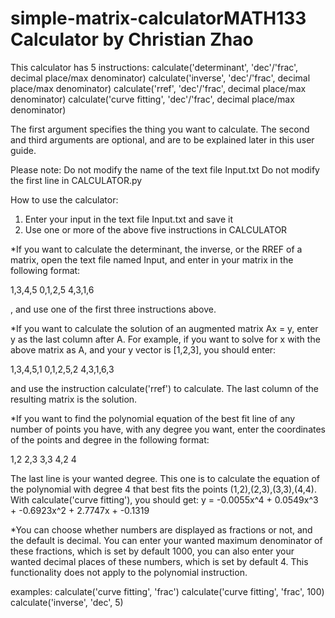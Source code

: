# simple-matrix-calculatorMATH133 Calculator by Christian Zhao

This calculator has 5 instructions:
calculate('determinant', 'dec'/'frac', decimal place/max denominator)
calculate('inverse', 'dec'/'frac', decimal place/max denominator)
calculate('rref', 'dec'/'frac', decimal place/max denominator)
calculate('curve fitting', 'dec'/'frac', decimal place/max 
denominator)

The first argument specifies the thing you want to calculate.
The second and third arguments are optional, and are to be
explained later in this user guide.

Please note:
Do not modify the name of the text file Input.txt
Do not modify the first line in CALCULATOR.py

How to use the calculator:
1. Enter your input in the text file Input.txt and save it
2. Use one or more of the above five instructions in CALCULATOR

*If you want to calculate the determinant, the inverse, or the 
RREF of a matrix, open the text file named Input, and enter in
your matrix in the following format:

1,3,4,5
0,1,2,5
4,3,1,6

, and use one of the first three instructions above.

*If you want to calculate the solution of an augmented matrix
Ax = y, enter y as the last column after A.
For example, if you want to solve for x with the above matrix
as A, and your y vector is [1,2,3], you should enter:

1,3,4,5,1
0,1,2,5,2
4,3,1,6,3

and use the instruction calculate('rref') to calculate.
The last column of the resulting matrix is the solution.

*If you want to find the polynomial equation of the best fit line
of any number of points you have, with any degree you want, 
enter the coordinates of the points and degree in the 
following format:

1,2
2,3
3,3
4,2
4

The last line is your wanted degree.
This one is to calculate the equation of the polynomial with 
degree 4 that best fits the points (1,2),(2,3),(3,3),(4,4).
With calculate('curve fitting'), you should get:
y = -0.0055x^4 + 0.0549x^3 + -0.6923x^2 + 2.7747x + -0.1319

*You can choose whether numbers are displayed as fractions
or not, and the default is decimal. You can enter your
wanted maximum denominator of these fractions, which is set by 
default 1000, you can also enter your wanted decimal places of
these numbers, which is set by default 4.
This functionality does not apply to the polynomial instruction.

examples:
calculate('curve fitting', 'frac')
calculate('curve fitting', 'frac', 100)
calculate('inverse', 'dec', 5)
